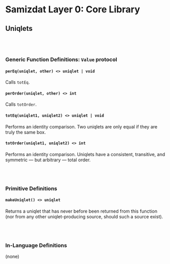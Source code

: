 Samizdat Layer 0: Core Library
==============================

Uniqlets
--------

<br><br>
### Generic Function Definitions: `Value` protocol

#### `perEq(uniqlet, other) <> uniqlet | void`

Calls `totEq`.

#### `perOrder(uniqlet, other) <> int`

Calls `totOrder`.

#### `totEq(uniqlet1, uniqlet2) <> uniqlet | void`

Performs an identity comparison. Two uniqlets are only equal if they are
truly the same box.

#### `totOrder(uniqlet1, uniqlet2) <> int`

Performs an identity comparison. Uniqlets have a consistent, transitive, and
symmetric &mdash; but arbitrary &mdash; total order.


<br><br>
### Primitive Definitions

#### `makeUniqlet() <> uniqlet`

Returns a uniqlet that has never before been returned from this
function (nor from any other uniqlet-producing source, should such a
source exist).


<br><br>
### In-Language Definitions

(none)

